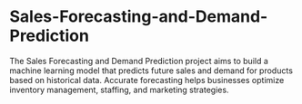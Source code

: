 # Sales-Forecasting-and-Demand-Prediction
The Sales Forecasting and Demand Prediction project aims to build a machine learning  model that predicts future sales and demand for products based on historical data. Accurate forecasting  helps businesses optimize inventory management, staffing, and marketing strategies.
